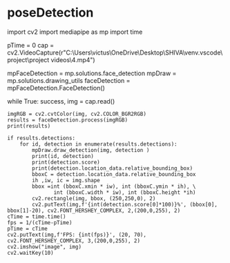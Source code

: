 # poseDetection
import cv2
import mediapipe as mp
import  time

pTime = 0
cap = cv2.VideoCapture(r"C:\Users\victus\OneDrive\Desktop\SHIVA\venv\.vscode\project\project videos\4.mp4")

mpFaceDetection = mp.solutions.face_detection
mpDraw = mp.solutions.drawing_utils
faceDetection = mpFaceDetection.FaceDetection()

while True:
    success, img = cap.read()

    imgRGB = cv2.cvtColor(img, cv2.COLOR_BGR2RGB)
    results = faceDetection.process(imgRGB)
    print(results)

    if results.detections:
        for id, detection in enumerate(results.detections):
            mpDraw.draw_detection(img, detection )
            print(id, detection)
            print(detection.score)
            print(detection.location_data.relative_bounding_box)
            bboxC = detection.location_data.relative_bounding_box
            ih ,iw, ic = img.shape
            bbox =int (bboxC.xmin * iw), int (bboxC.ymin * ih), \
                   int (bboxC.width * iw), int (bboxC.height *ih)
            cv2.rectangle(img, bbox, (250,250,0), 2)
            cv2.putText(img,f'{int(detection.score[0]*100)}%', (bbox[0], bbox[1]-20), cv2.FONT_HERSHEY_COMPLEX, 2,(200,0,255), 2)
    cTime = time.time()
    fps = 1/(cTime-pTime)
    pTime = cTime
    cv2.putText(img,f'FPS: {int(fps)}', (20, 70), cv2.FONT_HERSHEY_COMPLEX, 3,(200,0,255), 2)
    cv2.imshow("image", img)
    cv2.waitKey(10)

